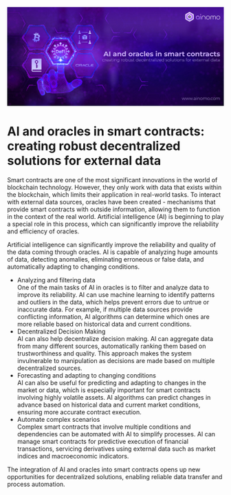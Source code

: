 <img src="https://github.com/ainomodatalab/news/blob/9951dbf4e244f6493cdcdde924d4b657f81743fb/27.09.2024/image.jpg" alt="image">
<br>
<h1>AI and oracles in smart contracts: creating robust decentralized solutions for external data
</h1>
<p>Smart contracts are one of the most significant innovations in the world of blockchain technology. However, they only work with data that exists within the blockchain, which limits their application in real-world tasks. To interact with external data sources, oracles have been created - mechanisms that provide smart contracts with outside information, allowing them to function in the context of the real world. Artificial intelligence (AI) is beginning to play a special role in this process, which can significantly improve the reliability and efficiency of oracles.
</p>
<p>Artificial intelligence can significantly improve the reliability and quality of the data coming through oracles. AI is capable of analyzing huge amounts of data, detecting anomalies, eliminating erroneous or false data, and automatically adapting to changing conditions.
</p>
<ul>
<li>Analyzing and filtering data</br>One of the main tasks of AI in oracles is to filter and analyze data to improve its reliability. AI can use machine learning to identify patterns and outliers in the data, which helps prevent errors due to untrue or inaccurate data. For example, if multiple data sources provide conflicting information, AI algorithms can determine which ones are more reliable based on historical data and current conditions.
</li>
<li>Decentralized Decision Making</br>AI can also help decentralize decision making. AI can aggregate data from many different sources, automatically ranking them based on trustworthiness and quality. This approach makes the system invulnerable to manipulation as decisions are made based on multiple decentralized sources.
</li>
<li>Forecasting and adapting to changing conditions</br>AI can also be useful for predicting and adapting to changes in the market or data, which is especially important for smart contracts involving highly volatile assets. AI algorithms can predict changes in advance based on historical data and current market conditions, ensuring more accurate contract execution.
</li>
<li>Automate complex scenarios</br>Complex smart contracts that involve multiple conditions and dependencies can be automated with AI to simplify processes. AI can manage smart contracts for predictive execution of financial transactions, servicing derivatives using external data such as market indices and macroeconomic indicators.
</li>
</ul>
<p>The integration of AI and oracles into smart contracts opens up new opportunities for decentralized solutions, enabling reliable data transfer and process automation.</p>
